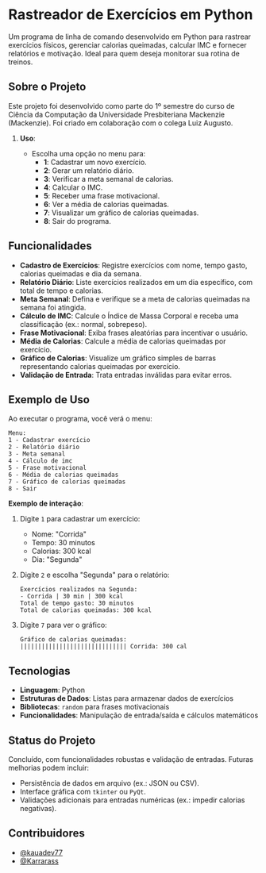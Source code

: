 # Rastreador de Exercícios em Python

Um programa de linha de comando desenvolvido em Python para rastrear exercícios físicos, gerenciar calorias queimadas, calcular IMC e fornecer relatórios e motivação. Ideal para quem deseja monitorar sua rotina de treinos.

## Sobre o Projeto

Este projeto foi desenvolvido como parte do 1º semestre do curso de Ciência da Computação da Universidade Presbiteriana Mackenzie (Mackenzie). Foi criado em colaboração com o colega Luiz Augusto.

1. **Uso**:

   - Escolha uma opção no menu para:
     - **1**: Cadastrar um novo exercício.
     - **2**: Gerar um relatório diário.
     - **3**: Verificar a meta semanal de calorias.
     - **4**: Calcular o IMC.
     - **5**: Receber uma frase motivacional.
     - **6**: Ver a média de calorias queimadas.
     - **7**: Visualizar um gráfico de calorias queimadas.
     - **8**: Sair do programa.

## Funcionalidades

- **Cadastro de Exercícios**: Registre exercícios com nome, tempo gasto, calorias queimadas e dia da semana.
- **Relatório Diário**: Liste exercícios realizados em um dia específico, com total de tempo e calorias.
- **Meta Semanal**: Defina e verifique se a meta de calorias queimadas na semana foi atingida.
- **Cálculo de IMC**: Calcule o Índice de Massa Corporal e receba uma classificação (ex.: normal, sobrepeso).
- **Frase Motivacional**: Exiba frases aleatórias para incentivar o usuário.
- **Média de Calorias**: Calcule a média de calorias queimadas por exercício.
- **Gráfico de Calorias**: Visualize um gráfico simples de barras representando calorias queimadas por exercício.
- **Validação de Entrada**: Trata entradas inválidas para evitar erros.

## Exemplo de Uso

Ao executar o programa, você verá o menu:

```
Menu:
1 - Cadastrar exercício
2 - Relatório diário
3 - Meta semanal
4 - Cálculo de imc
5 - Frase motivacional
6 - Média de calorias queimadas
7 - Gráfico de calorias queimadas
8 - Sair
```

**Exemplo de interação**:

1. Digite `1` para cadastrar um exercício:
   - Nome: "Corrida"
   - Tempo: 30 minutos
   - Calorias: 300 kcal
   - Dia: "Segunda"
2. Digite `2` e escolha "Segunda" para o relatório:

   ```
   Exercícios realizados na Segunda:
   - Corrida | 30 min | 300 kcal
   Total de tempo gasto: 30 minutos
   Total de calorias queimadas: 300 kcal
   ```
3. Digite `7` para ver o gráfico:

   ```
   Gráfico de calorias queimadas:
   |||||||||||||||||||||||||||||| Corrida: 300 cal
   ```

## Tecnologias

- **Linguagem**: Python
- **Estruturas de Dados**: Listas para armazenar dados de exercícios
- **Bibliotecas**: `random` para frases motivacionais
- **Funcionalidades**: Manipulação de entrada/saída e cálculos matemáticos

## Status do Projeto

Concluído, com funcionalidades robustas e validação de entradas. Futuras melhorias podem incluir:

- Persistência de dados em arquivo (ex.: JSON ou CSV).
- Interface gráfica com `tkinter` ou `PyQt`.
- Validações adicionais para entradas numéricas (ex.: impedir calorias negativas).

## Contribuidores

- [@kauadev77](https://github.com/kauadev77)
- [@Karrarass](https://github.com/Karrarass)

